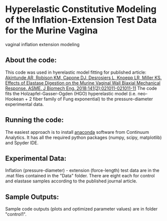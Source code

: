 # Hyperelastic Constitutive Modeling of the Inflation-Extension Test Data for the Murine Vagina
vaginal inflation extension modeling
## **About the code**:
This code was used in hyerelastic model fitting for published article: [Akintunde AR, Robison KM, Capone DJ, Desrosiers L, Knoepp LR, Miller KS. Effects of Elastase Digestion on the Murine Vaginal Wall Biaxial Mechanical Response. ASME. J Biomech Eng. 2018;141(2):021011-021011-11](http://biomechanical.asmedigitalcollection.asme.org/article.aspx?articleid=2716276)
The code fits the Holzapfel-Gasser-Ogden (HGO) hyperelastic model (i.e. neo-Hookean + 2 fiber family of Fung exponential) to the pressure-diameter experimental data.

## **Running the code**:
The easiest approach is to install [anaconda](https://www.anaconda.com/download/) software from Continuum Analytics. It has all the required python packages (numpy, scipy, matplotlib) and Spyder IDE.

## **Experimental Data**:
Inflation (pressure-diameter) - extension (force-length) test data are in the .mat files contained in the "Data" folder. There are eight each for control and elastase samples according to the published journal article.

## **Sample Outputs**:
Sample code outputs (plots and optimized parameter values) are in folder "control1".
